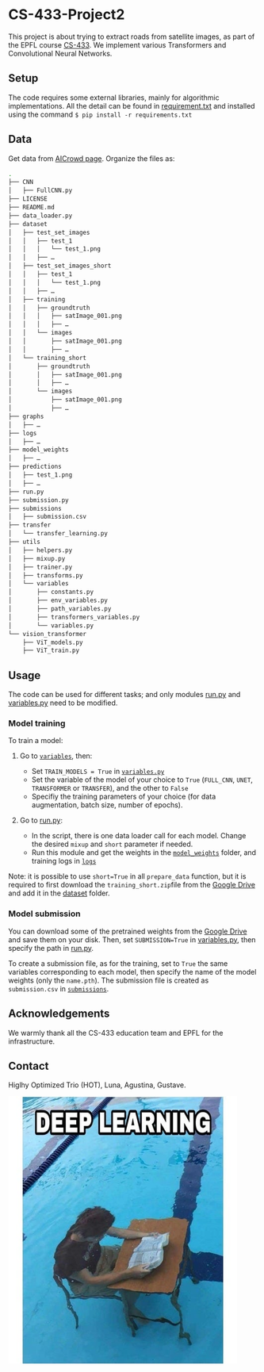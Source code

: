 # CS-433-Project2
This project is about trying to extract roads from satellite images, as part of the EPFL course [CS-433](https://www.epfl.ch/labs/mlo/machine-learning-cs-433/). We implement various Transformers and Convolutional Neural Networks.

## Setup
The code requires some external libraries, mainly for algorithmic implementations. All the detail can be found in [requirement.txt](requirements.txt) and installed using the command
```$ pip install -r requirements.txt  ```
## Data
Get data from [AICrowd page](https://www.aicrowd.com/challenges/epfl-ml-road-segmentation).
Organize the files as:
```bash
.
├── CNN
│   ├── FullCNN.py 
├── LICENSE
├── README.md
├── data_loader.py
├── dataset
│   ├── test_set_images
│   │   ├── test_1
│   │   │   └── test_1.png
│   │   ├── …
│   ├── test_set_images_short
│   │   ├── test_1
│   │   │   └── test_1.png
│   │   ├── …
│   ├── training
│   │   ├── groundtruth
│   │   │   ├── satImage_001.png
│   │   │   ├── …
│   │   └── images
│   │       ├── satImage_001.png
│   │       ├── …
│   └── training_short
│       ├── groundtruth
│       │   ├── satImage_001.png
│       │   ├── …
│       └── images
│           ├── satImage_001.png
│           ├── …
├── graphs
│   ├── …
├── logs
│   ├── …
├── model_weights
│   ├── …
├── predictions
│   ├── test_1.png
│   ├── …
├── run.py
├── submission.py
├── submissions
│   ├── submission.csv
├── transfer
│   └── transfer_learning.py
├── utils
│   ├── helpers.py
│   ├── mixup.py
│   ├── trainer.py
│   ├── transforms.py
│   └── variables
│       ├── constants.py
│       ├── env_variables.py
│       ├── path_variables.py
│       ├── transformers_variables.py
│       └── variables.py
└── vision_transformer
    ├── ViT_models.py
    ├── ViT_train.py


```

## Usage
The code can be used for different tasks; and only modules [run.py](run.py) and [variables.py](utils/variables.py) need to be modified.

### Model training
To train a model:
1. Go to [`variables`](utils/variables), then:
   - Set ```TRAIN_MODELS = True``` in [`variables.py`](utils/variables/variables.py)
   - Set the variable of the model of your choice to `True` (`FULL_CNN`, `UNET`, `TRANSFORMER` or `TRANSFER`), and the other to `False`
   - Specifiy the training parameters of your choice (for data augmentation, batch size, number of epochs).

2. Go to [run.py](run.py):
   - In the script, there is one data loader call for each model. Change the desired `mixup` and `short` parameter if needed.
   - Run this module and get the weights in the [`model_weights`](model_weights) folder, and training logs in [`logs`](logs)

Note: it is possible to use `short=True` in all `prepare_data` function, but it is required to first download the `training_short.zip`file from the [Google Drive](https://drive.google.com/drive/folders/1Ylp8epANF9HM3bYzXbJVtyEfRiI3s1zQ?usp=share_link) and add it in the [dataset](dataset) folder.

### Model submission
You can download some of the pretrained weights from the [Google Drive](https://drive.google.com/drive/folders/1Ylp8epANF9HM3bYzXbJVtyEfRiI3s1zQ?usp=share_link) and save them on your disk. Then, set `SUBMISSION=True` in [variables.py](utils/variables.py), then specify the path in [run.py](run.py).

To create a submission file, as for the training, set to `True` the same variables corresponding to each model, then specify the name of the model weights (only the `name.pth`). The submission file is created as `submission.csv` in [`submissions`](submissions).

## Acknowledgements
We warmly thank all the CS-433 education team and EPFL for the infrastructure.

## Contact
Higlhy Optimized Trio (HOT), Luna, Agustina, Gustave.

![a Little meme](./deeplearning.jpg)



